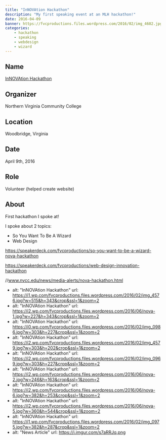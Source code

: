 ```yaml
---
title: "InNOVAtion Hackathon"
description: "My first speaking event at an MLH hackathon!"
date: 2016-04-09
banner: https://fvcproductions.files.wordpress.com/2016/02/img_4602.jpg
categories:
    - hackathon
    - speaking
    - webdesign
    - wizard
---
```


## Name

<a title="InNOVAtion Hackathon" href="https://novahackathon.org" target="_blank" rel="noopener">InNOVAtion Hackathon</a>

## Organizer

Northern Virginia Community College

## Location

Woodbridge, Virginia

## Date

April 9th, 2016

## Role

Volunteer (helped create website)

## About

First hackathon I spoke at!

I spoke about 2 topics:

* So You Want To Be A Wizard
* Web Design

https://speakerdeck.com/fvcproductions/so-you-want-to-be-a-wizard-nova-hackathon

https://speakerdeck.com/fvcproductions/web-design-innovation-hackathon

//www.nvcc.edu/news/media-alerts/nova-hackathon.html

* alt: "InNOVAtion Hackathon"
  url: https://i1.wp.com/fvcproductions.files.wordpress.com/2016/02/img_4576.jpg?w=515&h=343&crop&ssl=1&zoom=2
* alt: "InNOVAtion Hackathon"
  url: https://i2.wp.com/fvcproductions.files.wordpress.com/2016/06/nova-1.jpg?w=227&h=343&crop&ssl=1&zoom=2
* alt: "InNOVAtion Hackathon"
  url: https://i0.wp.com/fvcproductions.files.wordpress.com/2016/02/img_0986.jpg?w=303&h=227&crop&ssl=1&zoom=2
* alt: "InNOVAtion Hackathon"
  url: https://i2.wp.com/fvcproductions.files.wordpress.com/2016/02/img_4579.jpg?w=303&h=202&crop&ssl=1&zoom=2
* alt: "InNOVAtion Hackathon"
  url: https://i2.wp.com/fvcproductions.files.wordpress.com/2016/02/img_0969.jpg?w=303&h=227&crop&ssl=1&zoom=2
* alt: "InNOVAtion Hackathon"
  url: https://i2.wp.com/fvcproductions.files.wordpress.com/2016/06/nova-2.jpg?w=246&h=163&crop&ssl=1&zoom=2
* alt: "InNOVAtion Hackathon"
  url: https://i2.wp.com/fvcproductions.files.wordpress.com/2016/06/nova-6.jpg?w=382&h=253&crop&ssl=1&zoom=2
* alt: "InNOVAtion Hackathon"
  url: https://i2.wp.com/fvcproductions.files.wordpress.com/2016/06/nova-5.jpg?w=360&h=544&crop&ssl=1&zoom=2
* alt: "InNOVAtion Hackathon"
  url: https://i1.wp.com/fvcproductions.files.wordpress.com/2016/02/img_0975.jpg?w=382&h=287&crop&ssl=1&zoom=2
* alt: "News Article"
  url: https://i.imgur.com/s7aRRJq.png
